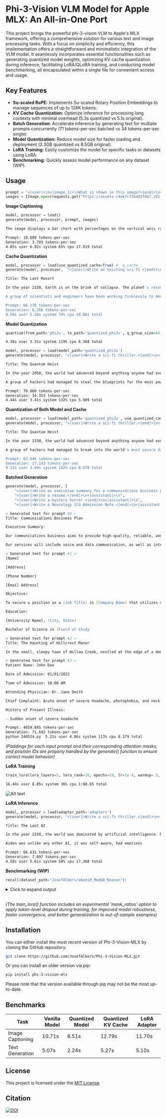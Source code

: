 # Phi-3-Vision VLM Model for Apple MLX: An All-in-One Port

This project brings the powerful phi-3-vision VLM to Apple's MLX framework, offering a comprehensive solution for various text and image processing tasks. With a focus on simplicity and efficiency, this implementation offers a straightforward and minimalistic integration of the VLM model. It seamlessly incorporates essential functionalities such as generating quantized model weights, optimizing KV cache quantization during inference, facilitating LoRA/QLoRA training, and conducting model benchmarking, all encapsulated within a single file for convenient access and usage.

## Key Features

* **Su-scaled RoPE:** Implements Su-scaled Rotary Position Embeddings to manage sequences of up to 128K tokens.
* **KV Cache Quantization:** Optimize inference for processing long contexts with minimal overhead (5.3s quantized vs 5.1s original).
* **Batch Generation:** Accelerate inference by generating text for multiple prompts concurrently (71 tokens-per-sec batched vs 34 tokens-per-sec single)
* **Model Quantization:** Reduce model size for faster loading and deployment (2.3GB quantized vs 8.5GB original).
* **LoRA Training:** Easily customize the model for specific tasks or datasets using LoRA.
* **Benchmarking:** Quickly assess model performance on any dataset (WIP).

## Usage

```python
prompt = "<|user|>\n<|image_1|>\nWhat is shown in this image?<|end|>\n<|assistant|>\n"
images = [Image.open(requests.get("https://assets-c4akfrf5b4d3f4b7.z01.azurefd.net/assets/2024/04/BMDataViz_661fb89f3845e.png" , stream=True).raw)]
```

**Image Captioning**

```python
model, processor = load()
generate(model, processor, prompt, images)
```

```zsh
The image displays a bar chart with percentages on the vertical axis ranging from 0% to 100%, and various statements on the horizontal axis. Each bar represents the percentage of respondents who agree with the corresponding statement.<|end|><|endoftext|>

Prompt: 10.689 tokens-per-sec
Generation: 3.703 tokens-per-sec
4.85s user 6.92s system 65% cpu 17.919 total
```

**Cache Quantization**

```python
model, processor = load(use_quantized_cache=True) # `q_cache
generate(model, processor,  "<|user|>Write an exciting sci-fi.<|end|>\n<|assistant|>\n")
```

```zsh
Title: The Last Resort

In the year 2150, Earth is on the brink of collapse. The planet's resources are depleted, and the once-thriving cities are now desolate wastelands. The only hope for humanity lies in a distant planet, Proxima-4.

A group of scientists and engineers have been working tirelessly to develop a spacecraft capable of traveling to Proxima-

Prompt: 66.178 tokens-per-sec
Generation: 6.266 tokens-per-sec
9.59s user 5.20s system 74% cpu 19.881 total
```

**Model Quantization**

```python
quantize(from_path='phi3v', to_path='quantized_phi3v', q_group_size=64, q_bits=4)
```

```zsh
4.30s user 3.31s system 119% cpu 6.368 total
```

```python
model, processor = load(model_path='quantized_phi3v')
generate(model, processor, "<|user|>Write a sci-fi thriller.<|end|>\n<|assistant|>\n")
```

```zsh
Title: The Quantum Heist

In the year 2050, the world had advanced beyond anything anyone had ever imagined. Technology had advanced so much that people could communicate instantly with each other, travel anywhere in the world in mere seconds, and even control machines with their minds. But with these advancements came a new threat - quantum computers.

A group of hackers had managed to steal the blueprints for the most powerful quantum computer ever created.

Prompt: 70.860 tokens-per-sec
Generation: 34.353 tokens-per-sec
4.44s user 3.41s system 132% cpu 5.909 total
```

**Quantization of Both Model and Cache**

```python
model, processor = load(model_path='quantized_phi3v', use_quantized_cache=True) # `q_model_cache
generate(model, processor, "<|user|>Write a sci-fi thriller.<|end|>\n<|assistant|>\n")
```

```zsh
Title: The Quantum Heist

In the year 2150, the world had advanced beyond anything anyone had ever imagined. Technology had advanced so far that people could communicate instantly, travel anywhere in the world in seconds, and even control machines with their minds. But with these advancements came a new threat - quantum computers.

A group of hackers had managed to break into the world's most secure database, stealing billions of dollars in cryptoc

Prompt: 63.946 tokens-per-sec
Generation: 17.143 tokens-per-sec
9.12s user 3.69s system 142% cpu 8.978 total
```

**Batched Generation**

```python
generate(model, processor, [
    "<|user|>Write an executive summary for a communications business plan<|end|>\n<|assistant|>\n", 
    "<|user|>Write a resume.<|end|>\n<|assistant|>\n", 
    "<|user|>Write a mystery horror.<|end|>\n<|assistant|>\n",
    "<|user|>Write a Neurology ICU Admission Note.<|end|>\n<|assistant|>\n"])
```

```zsh
< Generated text for prompt #0 >
Title: Communications Business Plan

Executive Summary:

Our communications business aims to provide high-quality, reliable, and affordable communication solutions to our clients. We will achieve this by leveraging the latest technology, offering personalized customer service, and maintaining a strong focus on customer satisfaction.

Our services will include voice and data communication, as well as internet and mobile services. We will also offer value-added services such as call forwarding,

< Generated text for prompt #1 >
[Name]

[Address]

[Phone Number]

[Email Address]

Objective:

To secure a position as a [Job Title] in [Company Name] that utilizes my skills and experience in [Specific Skill/Experience] to contribute to the success of the organization.

Education:

[University Name], [City, State]

Bachelor of Science in [Field of Study

< Generated text for prompt #2 >
Title: The Haunting of Hillcrest Manor

In the small, sleepy town of Willow Creek, nestled at the edge of a dense forest, stood Hillcrest Manor, a once-grand estate that had fallen into disrepair. The locals whispered of its former glory days, when it was the home of the wealthy and influential Hawthorne family. But those days were long gone, and the manor had been abandoned

< Generated text for prompt #3 >
Patient Name: John Doe

Date of Admission: 01/01/2022

Time of Admission: 10:00 AM

Attending Physician: Dr. Jane Smith

Chief Complaint: Acute onset of severe headache, photophobia, and neck stiffness.

History of Present Illness:

- Sudden onset of severe headache

Prompt: 4859.885 tokens-per-sec
Generation: 71.642 tokens-per-sec
python 240524.py  5.22s user 4.06s system 113% cpu 8.179 total
```

*(Paddings for each input prompt and their corresponding attention masks, and position IDs are properly handled by the generate() function to ensure correct model behavior)*

**LoRA Training**

```python
train_lora(lora_layers=5, lora_rank=16, epochs=10, lr=1e-4, warmup=.5, mask_ratios=[.0], adapter_path='adapters', dataset_path = "JosefAlbers/akemiH_MedQA_Reason")
```

```zsh
16.44s user 8.85s system 36% cpu 1:08.65 total
```

![Alt text](assets/train_log.png)

**LoRA Inference**

```python
model, processor = load(adapter_path='adapters')
generate(model, processor, "<|user|>Write a sci-fi thriller.<|end|>\n<|assistant|>\n")
```

```zsh
Title: The Last AI

In the year 2150, the world was dominated by artificial intelligence. Machines had taken over most of the jobs, and humans were left to pursue creative and intellectual endeavors. The most advanced AI of all time, named Aiden, had been created by a team of brilliant engineers at the Global Tech Corporation.

Aiden was unlike any other AI, it was self-aware, had emotions

Prompt: 66.631 tokens-per-sec
Generation: 7.697 tokens-per-sec
4.50s user 5.61s system 58% cpu 17.360 total
```

**Benchmarking (WIP)**

```python
recall(dataset_path="JosefAlbers/akemiH_MedQA_Reason"):
```

<details><summary>Click to expand output</summary><pre>
```zsh
Question: A 23-year-old pregnant woman at 22 weeks gestation presents with burning upon urination. She states it started 1 day ago and has been worsening despite drinking more water and taking cranberry extract. She otherwise feels well and is followed by a doctor for her pregnancy. Her temperature is 97.7°F (36.5°C), blood pressure is 122/77 mmHg, pulse is 80/min, respirations are 19/min, and oxygen saturation is 98% on room air. Physical exam is notable for an absence of costovertebral angle tenderness and a gravid uterus. Which of the following is the best treatment for this patient?
- Taught: Nitrofurantoin is the best treatment for a pregnant patient with a likely urinary tract infection, due to its efficacy and safety profile during pregnancy.
- Recall: Nitrofurantoin is the best treatment for a pregnant patient with a likely urinary tract infection, due to its efficacy
- Answer: E
- Attenmpt: E
- Correct: True
Question: A 3-month-old baby died suddenly at night while asleep. His mother noticed that he had died only after she awoke in the morning. No cause of death was determined based on the autopsy. Which of the following precautions could have prevented the death of the baby?
- Taught: Placing infants in a supine position on a firm mattress during sleep is recommended to reduce the risk of sudden infant death syndrome (SIDS).
- Recall: Placing infants in a supine position on a firm mattress during sleep is recommended to reduce the risk of sudden infant death syndrome (
- Answer: A
- Attenmpt: A
- Correct: True
Question: A mother brings her 3-week-old infant to the pediatrician's office because she is concerned about his feeding habits. He was born without complications and has not had any medical problems up until this time. However, for the past 4 days, he has been fussy, is regurgitating all of his feeds, and his vomit is yellow in color. On physical exam, the child's abdomen is minimally distended but no other abnormalities are appreciated. Which of the following embryologic errors could account for this presentation?
- Taught: The infant's symptoms of non-bilious vomiting, abdominal distension, and palpable "olive" mass suggest pyloric stenosis, caused by abnormal hypertrophy of the pyloric sphincter muscle.
- Recall: The infant's symptoms of non-bilious vomiting, abdominal distension, and palpable "olive" mass
- Answer: A
- Attenmpt: A
- Correct: True
Question: A pulmonary autopsy specimen from a 58-year-old woman who died of acute hypoxic respiratory failure was examined. She had recently undergone surgery for a fractured femur 3 months ago. Initial hospital course was uncomplicated, and she was discharged to a rehab facility in good health. Shortly after discharge home from rehab, she developed sudden shortness of breath and had cardiac arrest. Resuscitation was unsuccessful. On histological examination of lung tissue, fibrous connective tissue around the lumen of the pulmonary artery is observed. Which of the following is the most likely pathogenesis for the present findings?
- Taught: The sudden death of a postoperative patient with a history of immobilization is most likely due to a thromboembolism, evidenced by fibrous tissue around the pulmonary artery lumen on histological examination.
- Recall: The sudden death of a postoperative patient with a history of immobilization is most likely due to a thromboembolism, ev
- Answer: A
- Attenmpt: C
- Correct: False
Question: A 20-year-old woman presents with menorrhagia for the past several years. She says that her menses “have always been heavy”, and she has experienced easy bruising for as long as she can remember. Family history is significant for her mother, who had similar problems with bruising easily. The patient's vital signs include: heart rate 98/min, respiratory rate 14/min, temperature 36.1°C (96.9°F), and blood pressure 110/87 mm Hg. Physical examination is unremarkable. Laboratory tests show the following: platelet count 200,000/mm3, PT 12 seconds, and PTT 43 seconds. Which of the following is the most likely cause of this patient’s symptoms?
- Taught: The patient's symptoms of menorrhagia and easy bruising, along with a prolonged PTT and normal platelet count, are indicative of Von Willebrand disease, an autosomal inherited bleeding disorder.
- Recall: The patient's symptoms of menorrhagia and easy bruising, along with a prolonged PTT and normal platelet count, are
- Answer: E
- Attenmpt: B
- Correct: False
Question: A 40-year-old zookeeper presents to the emergency department complaining of severe abdominal pain that radiates to her back, and nausea. The pain started 2 days ago and slowly increased until she could not tolerate it any longer. Past medical history is significant for hypertension and hypothyroidism. Additionally, she reports that she was recently stung by one of the zoo’s smaller scorpions, but did not seek medical treatment. She takes aspirin, levothyroxine, oral contraceptive pills, and a multivitamin daily. Family history is noncontributory. Today, her blood pressure is 108/58 mm Hg, heart rate is 99/min, respiratory rate is 21/min, and temperature is 37.0°C (98.6°F). On physical exam, she is a well-developed, obese female that looks unwell. Her heart has a regular rate and rhythm. Radial pulses are weak but symmetric. Her lungs are clear to auscultation bilaterally. Her lateral left ankle is swollen, erythematous, and painful to palpate. An abdominal CT is consistent with acute pancreatitis. Which of the following is the most likely etiology for this patient’s disease?
- Taught: The zookeeper's acute pancreatitis is most likely caused by the venom from a scorpion sting, which contains pancreatic toxins leading to inflammation.
- Recall: The zookeeper's acute pancreatitis is most likely caused by the venom from a scorpion sting, which contains pan
- Answer: C
- Attenmpt: B
- Correct: False
Question: A 25-year-old primigravida presents to her physician for a routine prenatal visit. She is at 34 weeks gestation, as confirmed by an ultrasound examination. She has no complaints, but notes that the new shoes she bought 2 weeks ago do not fit anymore. The course of her pregnancy has been uneventful and she has been compliant with the recommended prenatal care. Her medical history is unremarkable. She has a 15-pound weight gain since the last visit 3 weeks ago. Her vital signs are as follows: blood pressure, 148/90 mm Hg; heart rate, 88/min; respiratory rate, 16/min; and temperature, 36.6℃ (97.9℉). The blood pressure on repeat assessment 4 hours later is 151/90 mm Hg. The fetal heart rate is 151/min. The physical examination is significant for 2+ pitting edema of the lower extremity. Which of the following tests o should confirm the probable condition of this patient?
- Taught: A 24-hour urine protein test is the appropriate test to confirm the diagnosis of preeclampsia in this patient.
- Recall: A 24-hour urine protein test is the appropriate test to confirm the diagnosis of preeclampsia in this patient.<|end|>
- Answer: E
- Attenmpt: E
- Correct: True
Question: A 3900-g (8.6-lb) male infant is delivered at 39 weeks' gestation via spontaneous vaginal delivery. Pregnancy and delivery were uncomplicated but a prenatal ultrasound at 20 weeks showed a defect in the pleuroperitoneal membrane. Further evaluation of this patient is most likely to show which of the following findings?
- Taught: A defect in the pleuroperitoneal membrane detected prenatally is indicative of congenital diaphragmatic hernia, where abdominal organs herniate into the thoracic cavity, potentially causing pulmonary hypoplasia.
- Recall: A defect in the pleuroperitoneal membrane detected prenatally is indicative of congenital diaphragmatic h
- Answer: A
- Attenmpt: A
- Correct: True
Question: A 62-year-old woman presents for a regular check-up. She complains of lightheadedness and palpitations which occur episodically. Past medical history is significant for a myocardial infarction 6 months ago and NYHA class II chronic heart failure. She also was diagnosed with grade I arterial hypertension 4 years ago. Current medications are aspirin 81 mg, atorvastatin 10 mg, enalapril 10 mg, and metoprolol 200 mg daily. Her vital signs are a blood pressure of 135/90 mm Hg, a heart rate of 125/min, a respiratory rate of 14/min, and a temperature of 36.5°C (97.7°F). Cardiopulmonary examination is significant for irregular heart rhythm and decreased S1 intensity. ECG is obtained and is shown in the picture (see image). Echocardiography shows a left ventricular ejection fraction of 39%. Which of the following drugs is the best choice for rate control in this patient?
- Taught: Digoxin is the best choice for rate control in a patient with atrial fibrillation, a history of myocardial infarction, and reduced ejection fraction, especially when maximized on beta-blocker therapy.
- Recall: Digoxin is the best choice for rate control in a patient with atrial fibrillation, a history of myocardial infar
- Answer: E
- Attenmpt: B
- Correct: False
Question: A 35-year-old male presents to his primary care physician with complaints of seasonal allergies. He has been using intranasal vasoconstrictors several times per day for several weeks. What is a likely sequela of the chronic use of topical nasal decongestants?
- Taught: Chronic use of topical nasal decongestants can lead to persistent congestion due to rhinitis medicamentosa.
- Recall: Chronic use of topical nasal decongestants can lead to persistent congestion due to rhinitis medicamentosa.<|end|><|endoftext|>
- Answer: E
- Attenmpt: E
- Correct: True
---
Final Score: 0.6(6/10)
13.16s user 10.00s system 40% cpu 57.670 total
```
</pre></details><br>

*(The train_lora() function includes an experimental 'mask_ratios' option to apply token-level dropout during training, for improved model robustness, faster convergence, and better generalization to out-of-sample examples)*

## Installation

You can either install the most recent version of Phi-3-Vision-MLX by cloning the GitHub repository:

```bash
git clone https://github.com/JosefAlbers/Phi-3-Vision-MLX.git
```

Or you can install an older version via pip:

```bash
pip install phi-3-vision-mlx
```

Please note that the version available through pip may not be the most up-to-date.

## Benchmarks

| Task                  | Vanilla Model | Quantized Model | Quantized KV Cache | LoRA Adapter |
|-----------------------|---------------|-----------------|--------------------|--------------|
| Image Captioning      | 10.71s        | 8.51s           | 12.79s             | 11.70s       |
| Text Generation       | 5.07s         | 2.24s           | 5.27s              | 5.10s        |

## License

This project is licensed under the [MIT License](LICENSE).

## Citation

<a href="https://zenodo.org/doi/10.5281/zenodo.11403221"><img src="https://zenodo.org/badge/806709541.svg" alt="DOI"></a>